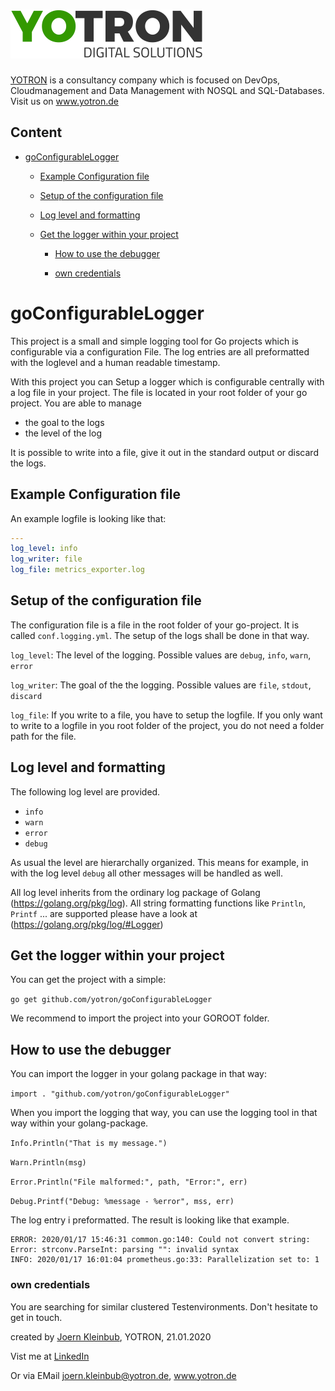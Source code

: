 #  [![yotron](logo-yotron.png)](http://www.yotron.de)

[YOTRON](http://www.yotron.de) is a consultancy company which is focused on DevOps, Cloudmanagement and 
Data Management with NOSQL and SQL-Databases. Visit us on [ www.yotron.de ](http://www.yotron.de)

## Content

- [ goConfigurableLogger](#goconfigurablelogger)

  - [ Example Configuration file](#example-configuration-file)

  - [ Setup of the configuration file](#setup-of-the-configuration-file)

  - [ Log level and formatting](#log-level-and-formatting)

  - [ Get the logger within your project](#get-the-logger-within-your-project)

    - [ How to use the debugger](#how-to-use-the-debugger)

    - [ own credentials](#own-credentials)

# goConfigurableLogger
This project is a small and simple logging tool for Go projects which is configurable via a configuration File. 
The log entries are all preformatted with the loglevel and a human readable timestamp. 

With this project you can Setup a logger which is configurable centrally with a log file in your project.
The file is located in your root folder of your go project. You are able to manage

- the goal to the logs
- the level of the log

It is possible to write into a file, give it out in the standard output or discard the logs.

## Example Configuration file
An example logfile is looking like that:
```yaml
---
log_level: info
log_writer: file
log_file: metrics_exporter.log
```

## Setup of the configuration file
The configuration file is a file in the root folder of your go-project. It is called `conf.logging.yml`.
The setup of the logs shall be done in that way.

`log_level`: The level of the logging. Possible values are `debug`, `info`, `warn`, `error`

`log_writer`: The goal of the the logging. Possible values are `file`, `stdout`, `discard`

`log_file`: If you write to a file, you have to setup the logfile. If you only want to write to a logfile in you root
folder of the project, you do not need a folder path for the file.

## Log level and formatting
The following log level are provided. 

- `info`
- `warn`
- `error`
- `debug`

As usual the level are hierarchally organized. 
This means for example, in with the log level `debug` all other messages will be handled as well. 

All log level inherits from the ordinary log package of Golang (https://golang.org/pkg/log). 
All string formatting functions like `Println`, `Printf` ... are supported please have a look at (https://golang.org/pkg/log/#Logger)

## Get the logger within your project
You can get the project with a simple:

`go get github.com/yotron/goConfigurableLogger`  

We recommend to import the project into your GOROOT folder.

## How to use the debugger
You can import the logger in your golang package in that way:

`import . "github.com/yotron/goConfigurableLogger"`

When you import the logging that way, you can use the logging tool in that way within your golang-package.

`Info.Println("That is my message.")`

`Warn.Println(msg)`

`Error.Println("File malformed:", path, "Error:", err)`

`Debug.Printf("Debug: %message - %error", mss, err)`

The log entry i preformatted. The result is looking like that example.
```log
ERROR: 2020/01/17 15:46:31 common.go:140: Could not convert string:  Error: strconv.ParseInt: parsing "": invalid syntax
INFO: 2020/01/17 16:01:04 prometheus.go:33: Parallelization set to: 1
```

### own credentials
You are searching for similar clustered Testenvironments. Don't hesitate to get in touch.

created by [Joern Kleinbub](https://github.com/joernkleinbub), YOTRON, 21.01.2020

Vist me at [LinkedIn](https://www.linkedin.com/in/j%C3%B6rn-kleinbub/) 

Or via EMail <joern.kleinbub@yotron.de>, www.yotron.de
